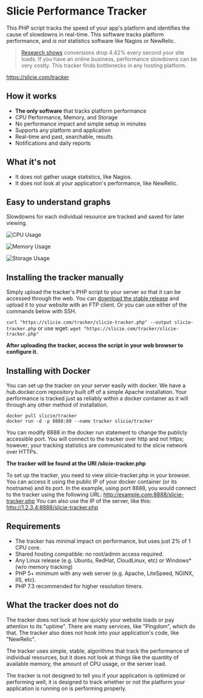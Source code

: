 
# Slicie Performance Tracker

This PHP script tracks the speed of your app's platform and identifies the cause of slowdowns in real-time.
This software tracks platform performance, and _is not_ statistics software like Nagios or NewRelic.

> [Research shows](https://www.portent.com/blog/analytics/research-site-speed-hurting-everyones-revenue.htm) conversions drop 4.42% every second your site loads. If you have an online business, performance slowdowns can be very costly. This tracker finds bottlenecks in any hosting platform.

https://slicie.com/tracker

## How it works
 - **The only software** that tracks platform performance
 - CPU Performance, Memory, and Storage
 - No performance impact and simple setup in minutes
 - Supports any platform and application
 - Real-time and past, searchable, results
 - Notifications and daily reports

## What it's not
 - It does not gather usage statistics, like Nagios.
 - It does not look at your application's performance, like NewRelic.

## Easy to understand graphs
Slowdowns for each individual resource are tracked and saved for later viewing.

![CPU Usage](https://slicie.com/tracker/image?title=1&metric=cpu&view=reliability&labels=1&title=1&end=5465102&start=5464814&token=dc0ff4c7799b0cf9&tracker=d4d0fe8053e5b42e&width=846&tz=America/Phoenix)

![Memory Usage](https://slicie.com/tracker/image?title=1&metric=memory&view=reliability&labels=1&title=1&end=5465102&start=5464814&token=dc0ff4c7799b0cf9&tracker=d4d0fe8053e5b42e&width=846&tz=America/Phoenix)

![Storage Usage](https://slicie.com/tracker/image?title=1&metric=disk&view=reliability&labels=1&title=1&end=5465102&start=5464814&token=dc0ff4c7799b0cf9&tracker=d4d0fe8053e5b42e&width=846&tz=America/Phoenix)

## Installing the tracker manually
Simply upload the tracker's PHP script to your server so that it can be accessed through the web. You can [download the stable release](https://slicie.com/tracker/download) and upload it to your website with an FTP client. Or you can use either of the commands below with SSH.

```curl "https://slicie.com/tracker/slicie-tracker.php" --output slicie-tracker.php```
or use wget:
```wget "https://slicie.com/tracker/slicie-tracker.php"```

**After uploading the tracker, access the script in your web browser to configure it.**

## Installing with Docker
You can set up the tracker on your server easily with docker. We have a hub.docker.com repository built off of a simple Apache installation.
Your performance is tracked just as reliably within a docker container as it will through any other method of installation.

```
docker pull slicie/tracker
docker run -d -p 8888:80 --name tracker slicie/tracker
```

You can modify 8888 in the docker run statement to change the publicly accessible port. You will connect to the tracker over http and not https; however, your tracking statistics are communicated to the slicie network over HTTPs.

**The tracker will be found at the URI /slicie-tracker.php**

To set up the tracker, you need to view slicie-tracker.php in your browser. You can access it using the public IP of your docker container (or its hostname) and its port.
In the example, using port 8888, you would connect to the tracker using the following URL:
http://example.com:8888/slicie-tracker.php
You can also use the IP of the server, like this:
http://1.2.3.4:8888/slicie-tracker.php

## Requirements
 - The tracker has minimal impact on performance, but uses just 2% of 1 CPU core.
 - Shared hosting compatible: no root/admin access required.
 - Any Linux release (e.g. Ubuntu, RedHat, CloudLinux, etc) or Windows* (w/o memory tracking)
 - PHP 5+ minimum with any web server (e.g. Apache, LiteSpeed, NGINX, IIS, etc).
 - PHP 7.3 recommended for higher resolution timers.

## What the tracker does not do
The tracker does not look at how quickly your website loads or pay attention to its "uptime". There are many services, like "Pingdom", which do that. The tracker also does not hook into your application's code, like "NewRelic".

The tracker uses simple, stable, algorithms that track the performance of individual resources, but it does not look at things like the quantity of available memory, the amount of CPU usage, or the server load.

The tracker is not designed to tell you if your application is optimized or performing well, it is designed to track whether or not the platform your application is running on is performing properly.
